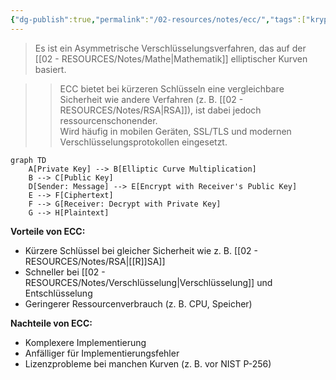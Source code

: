 ```yaml
---
{"dg-publish":true,"permalink":"/02-resources/notes/ecc/","tags":["kryptografie","GFN/prüfungsrelevant/AP1/vorbereitung"],"noteIcon":"","updated":"2025-08-26T16:35:03.000+02:00"}
---
```


>Es ist ein Asymmetrische Verschlüsselungsverfahren, das auf der [[02 - RESOURCES/Notes/Mathe\|Mathematik]] elliptischer Kurven basiert.

> > ECC bietet bei kürzeren Schlüsseln eine vergleichbare Sicherheit wie andere Verfahren (z. B. [[02 - RESOURCES/Notes/RSA\|RSA]]), ist dabei jedoch ressourcenschonender.  
> > Wird häufig in mobilen Geräten, SSL/TLS und modernen Verschlüsselungsprotokollen eingesetzt.

```mermaid
graph TD
    A[Private Key] --> B[Elliptic Curve Multiplication]
    B --> C[Public Key]
    D[Sender: Message] --> E[Encrypt with Receiver's Public Key]
    E --> F[Ciphertext]
    F --> G[Receiver: Decrypt with Private Key]
    G --> H[Plaintext]
```

**Vorteile von ECC:**

- Kürzere Schlüssel bei gleicher Sicherheit wie z. B. [[02 - RESOURCES/Notes/RSA\|[[R]]SA]]
- Schneller bei [[02 - RESOURCES/Notes/Verschlüsselung\|Verschlüsselung]] und Entschlüsselung
- Geringerer Ressourcenverbrauch (z. B. CPU, Speicher)

**Nachteile von ECC:**

- Komplexere Implementierung
- Anfälliger für Implementierungsfehler
- Lizenzprobleme bei manchen Kurven (z. B. vor NIST P-256)

